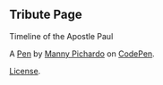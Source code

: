Tribute Page
------------
Timeline of the Apostle Paul

A [Pen](https://codepen.io/Mlpichardo1/pen/rGmLrR) by [Manny Pichardo](https://codepen.io/Mlpichardo1) on [CodePen](https://codepen.io).

[License](https://codepen.io/Mlpichardo1/pen/rGmLrR/license).